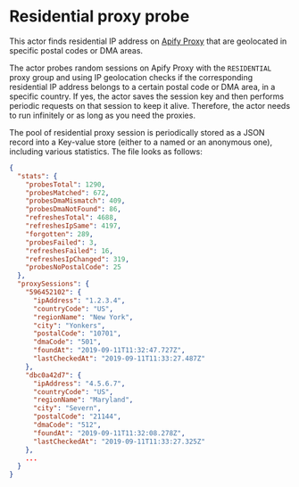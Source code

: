 # Residential proxy probe

This actor finds residential IP address on [Apify Proxy](https://apify.com/proxy)
that are geolocated in specific postal codes or DMA areas.

The actor probes random sessions on Apify Proxy with the `RESIDENTIAL` proxy group
and using IP geolocation checks if the corresponding residential IP address belongs
to a certain postal code or DMA area, in a specific country.
If yes, the actor saves the session key and then performs periodic requests
on that session to keep it alive.
Therefore, the actor needs to run infinitely or as long as you need the proxies.

The pool of residential proxy session is periodically stored as a JSON
record into a Key-value store (either to a named or an anonymous one),
including various statistics. The file looks as follows:

```json
{
  "stats": {
    "probesTotal": 1290,
    "probesMatched": 672,
    "probesDmaMismatch": 409,
    "probesDmaNotFound": 86,
    "refreshesTotal": 4688,
    "refreshesIpSame": 4197,
    "forgotten": 289,
    "probesFailed": 3,
    "refreshesFailed": 16,
    "refreshesIpChanged": 319,
    "probesNoPostalCode": 25
  },
  "proxySessions": {
    "596452102": {
      "ipAddress": "1.2.3.4",
      "countryCode": "US",
      "regionName": "New York",
      "city": "Yonkers",
      "postalCode": "10701",
      "dmaCode": "501",
      "foundAt": "2019-09-11T11:32:47.727Z",
      "lastCheckedAt": "2019-09-11T11:33:27.487Z"
    },
    "dbc0a42d7": {
      "ipAddress": "4.5.6.7",
      "countryCode": "US",
      "regionName": "Maryland",
      "city": "Severn",
      "postalCode": "21144",
      "dmaCode": "512",
      "foundAt": "2019-09-11T11:32:08.278Z",
      "lastCheckedAt": "2019-09-11T11:33:27.325Z"
    },
    ...
  }
}
``` 
